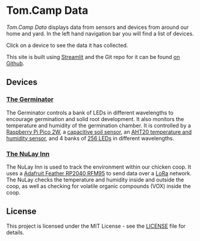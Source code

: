 # Tom.Camp Data

_Tom.Camp Data_ displays data from sensors and devices from around our home and yard.
In the left hand navigation bar you will find a list of devices.

Click on a device to see the data it has collected.


This site is built using [Streamlit](https://streamlit.io/) and
the Git repo for it can be found [on Github](https://github.com/Tom-Camp/fe).

## Devices

### <a href="Germinator" target="_self">The Germinator</a>

The Germinator controls a bank of LEDs in different wavelengths to encourage
germination and solid root development. It also monitors the temperature and
humidity of the germination chamber. It is controlled by a
[Raspberry Pi Pico 2W](https://vilros.com/products/raspberry-pi-pico-2w?src=raspberrypi),
a [capacitive soil sensor](https://www.adafruit.com/product/4026), an
[AHT20 temperature and humidity sensor](https://www.adafruit.com/product/4566),
and 4 banks of [256 LEDs](https://www.aliexpress.us/item/3256803715519232.html)
in different wavelengths.

### <a href="NuLayInn" target="_self">The NuLay Inn</a>

The NuLay Inn is used to track the environment within our chicken coop. It uses
a [Adafruit Feather RP2040 RFM95](https://www.adafruit.com/product/5714) to send
data over a [LoRa](https://circuitdigest.com/article/introduction-to-lora-and-lorawan-what-is-lora-and-how-does-it-work)
network. The NuLay checks the temperature and humidity inside and outside the coop, as well as checking for
volatile organic compounds (VOX) inside the coop.


## License

This project is licensed under the MIT License - see the [LICENSE](https://raw.githubusercontent.com/Tom-Camp/fe/refs/heads/main/LICENSE)
file for details.
